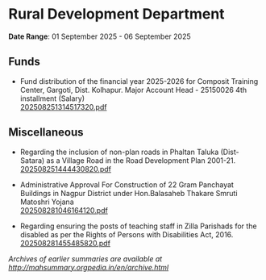 # Rural Development Department

**Date Range**: 01 September 2025 - 06 September 2025


## Funds
- Fund distribution of the financial year 2025-2026 for Composit Training Center, Gargoti, Dist. Kolhapur.   Major Account Head - 25150026 4th installment (Salary)\
  [202508251314517320.pdf](https://gr.maharashtra.gov.in/Site/Upload/Government%20Resolutions/English/202508251314517320.pdf)

## Miscellaneous
- Regarding the inclusion of non-plan roads in Phaltan Taluka (Dist-Satara)  as a Village Road in the Road Development Plan 2001-21.\
  [202508251444430820.pdf](https://gr.maharashtra.gov.in/Site/Upload/Government%20Resolutions/English/202508251444430820.pdf)

- Administrative Approval For Construction of 22 Gram Panchayat Buildings in Nagpur District under Hon.Balasaheb Thakare Smruti Matoshri Yojana\
  [202508281046164120.pdf](https://gr.maharashtra.gov.in/Site/Upload/Government%20Resolutions/English/202508281046164120.pdf)

- Regarding ensuring the posts of teaching staff in Zilla Parishads for the disabled as per the Rights of Persons with Disabilities Act, 2016.\
  [202508281455485820.pdf](https://gr.maharashtra.gov.in/Site/Upload/Government%20Resolutions/English/202508281455485820.pdf)


*Archives of earlier summaries are available at http://mahsummary.orgpedia.in/en/archive.html*